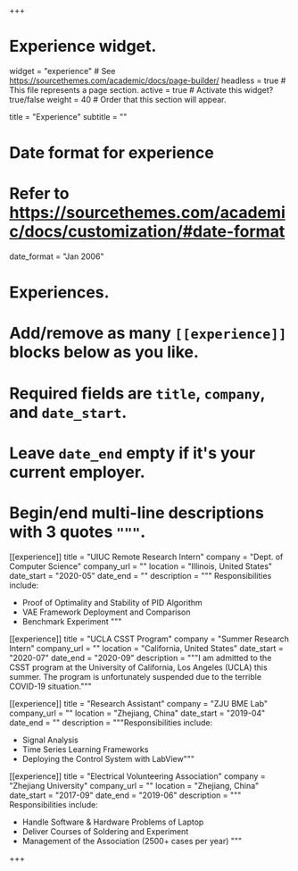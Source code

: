 +++
# Experience widget.
widget = "experience"  # See https://sourcethemes.com/academic/docs/page-builder/
headless = true  # This file represents a page section.
active = true  # Activate this widget? true/false
weight = 40  # Order that this section will appear.

title = "Experience"
subtitle = ""

# Date format for experience
#   Refer to https://sourcethemes.com/academic/docs/customization/#date-format
date_format = "Jan 2006"

# Experiences.
#   Add/remove as many `[[experience]]` blocks below as you like.
#   Required fields are `title`, `company`, and `date_start`.
#   Leave `date_end` empty if it's your current employer.
#   Begin/end multi-line descriptions with 3 quotes `"""`.
[[experience]]
  title = "UIUC Remote Research Intern"
  company = "Dept. of Computer Science"
  company_url = ""
  location = "Illinois, United States"
  date_start = "2020-05"
  date_end = ""
  description = """
  Responsibilities include:
  
  * Proof of Optimality and Stability of PID Algorithm
  * VAE Framework Deployment and Comparison
  * Benchmark Experiment
  """

[[experience]]
  title = "UCLA CSST Program"
  company = "Summer Research Intern"
  company_url = ""
  location = "California, United States"
  date_start = "2020-07"
  date_end = "2020-09"
  description = """I am admitted to the CSST program at the University of California, Los Angeles (UCLA) this summer. The program is unfortunately suspended due to the terrible COVID-19 situation."""

[[experience]]
  title = "Research Assistant"
  company = "ZJU BME Lab"
  company_url = ""
  location = "Zhejiang, China"
  date_start = "2019-04"
  date_end = ""
  description = """Responsibilities include:

  * Signal Analysis
  * Time Series Learning Frameworks
  * Deploying the Control System with LabView"""

[[experience]]
  title = "Electrical Volunteering Association"
  company = "Zhejiang University"
  company_url = ""
  location = "Zhejiang, China"
  date_start = "2017-09"
  date_end = "2019-06"
  description = """
  Responsibilities include:
  
  * Handle Software & Hardware Problems of Laptop
  * Deliver Courses of Soldering and Experiment
  * Management of the Association (2500+ cases per year)
  """

+++
